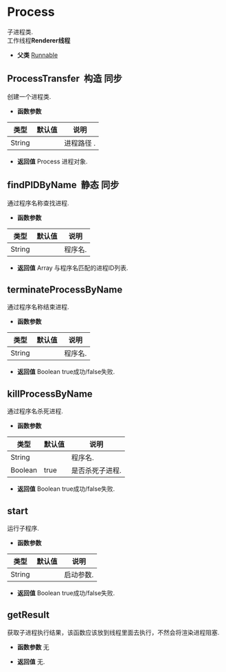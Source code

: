 # Process

  子进程类.<br>工作线程**Renderer线程**
  
* **父类** 
<a href="#api/apiRunnable">Runnable</a>&nbsp;

## ProcessTransfer &nbsp;<span class="label label-constructor">构造</span> <span class="label label-sync">同步</span> 

  创建一个进程类.
  
* **函数参数**

<table class="table table-hover table-bordered ">
	<thead>
		<tr>
			<th class="col-xs-1">类型</th>
			<th class="col-xs-1">默认值</th>
			<th>说明</th>
		</tr>
	</thead>
	<tbody>
		<tr>
	<td>String </td>
	<td></td>
	<td>进程路径 .</td>
</tr>
	</tbody>
</table>

* **返回值**
  Process 进程对象. 



<div class="adoc" id="div_ProcessTransfer"></div>


## findPIDByName &nbsp;<span class="label label-static">静态</span> <span class="label label-sync">同步</span> 

  通过程序名称查找进程.
  
* **函数参数**

<table class="table table-hover table-bordered ">
	<thead>
		<tr>
			<th class="col-xs-1">类型</th>
			<th class="col-xs-1">默认值</th>
			<th>说明</th>
		</tr>
	</thead>
	<tbody>
		<tr>
	<td>String </td>
	<td></td>
	<td>程序名.</td>
</tr>
	</tbody>
</table>

* **返回值**
  Array 与程序名匹配的进程ID列表. 



<div class="adoc" id="div_findPIDByName"></div>


## terminateProcessByName &nbsp;
  通过程序名称结束进程.
  
* **函数参数**

<table class="table table-hover table-bordered ">
	<thead>
		<tr>
			<th class="col-xs-1">类型</th>
			<th class="col-xs-1">默认值</th>
			<th>说明</th>
		</tr>
	</thead>
	<tbody>
		<tr>
	<td>String </td>
	<td></td>
	<td>程序名.</td>
</tr>
	</tbody>
</table>

* **返回值**
  Boolean true成功/false失败. 



<div class="adoc" id="div_terminateProcessByName"></div>


## killProcessByName &nbsp;
  通过程序名杀死进程.
  
* **函数参数**

<table class="table table-hover table-bordered ">
	<thead>
		<tr>
			<th class="col-xs-1">类型</th>
			<th class="col-xs-1">默认值</th>
			<th>说明</th>
		</tr>
	</thead>
	<tbody>
		<tr>
	<td>String </td>
	<td></td>
	<td>程序名.</td>
</tr><tr>
	<td>Boolean</td>
	<td>true </td>
	<td>是否杀死子进程.</td>
</tr>
	</tbody>
</table>

* **返回值**
  Boolean true成功/false失败. 



<div class="adoc" id="div_killProcessByName"></div>


## start &nbsp;
  运行子程序.
  
* **函数参数**

<table class="table table-hover table-bordered ">
	<thead>
		<tr>
			<th class="col-xs-1">类型</th>
			<th class="col-xs-1">默认值</th>
			<th>说明</th>
		</tr>
	</thead>
	<tbody>
		<tr>
	<td>String </td>
	<td></td>
	<td>启动参数.</td>
</tr>
	</tbody>
</table>

* **返回值**
  Boolean true成功/false失败. 



<div class="adoc" id="div_start"></div>


## getResult &nbsp;
  获取子进程执行结果，该函数应该放到线程里面去执行，不然会将渲染进程阻塞.
  
* **函数参数**  无

* **返回值**
   无. 

